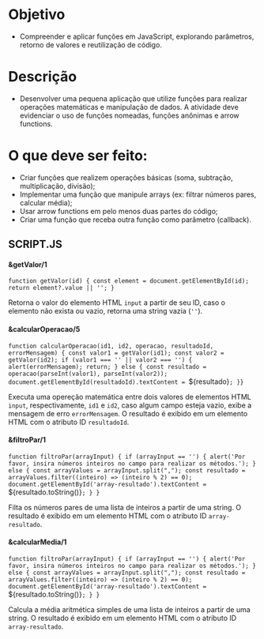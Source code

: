 # Objetivo
* Compreender e aplicar funções em JavaScript, explorando parâmetros, retorno de valores e reutilização de código.

# Descrição
* Desenvolver uma pequena aplicação que utilize funções para realizar operações matemáticas e manipulação de dados. A atividade deve evidenciar o uso de funções nomeadas, funções anônimas e arrow functions.

# O que deve ser feito:
* Criar funções que realizem operações básicas (soma, subtração, multiplicação, divisão);
* Implementar uma função que manipule arrays (ex: filtrar números pares, calcular média);
* Usar arrow functions em pelo menos duas partes do código;
* Criar uma função que receba outra função como parâmetro (callback).

## SCRIPT.JS
#### &getValor/1

`function getValor(id) {
  const element = document.getElementById(id);
  return element?.value || '';
}`

Retorna o valor do elemento HTML `input` a partir de seu ID, caso o elemento não exista ou vazio, retorna uma string vazia (`''`). 


#### &calcularOperacao/5

`function calcularOperacao(id1, id2, operacao, resultadoId, errorMensagem) {
    const valor1 = getValor(id1);
    const valor2 = getValor(id2);
    if (valor1 === '' || valor2 === '') {
      alert(errorMensagem);
      return;
    } else {
      const resultado = operacao(parseInt(valor1), parseInt(valor2));
      document.getElementById(resultadoId).textContent = `${resultado}`;
}}`
  
Executa uma opereção matemática entre dois valores de elementos HTML `input`, respectivamente, `id1` e `id2`, caso algum campo esteja vazio, exibe a mensagem de erro `errorMensagem`. O resultado é exibido em um elemento HTML com o atributo ID `resultadoId`. 


#### &filtroPar/1

`function filtroPar(arrayInput) {
  if (arrayInput == '') {
    alert('Por favor, insira números inteiros no campo para realizar os métodos.');
  } else {
    const arrayValues = arrayInput.split(",");
    const resultado = arrayValues.filter((inteiro) => (inteiro % 2) == 0);
    document.getElementById('array-resultado').textContent = `${resultado.toString()}`;
  }
}`

Filta os números pares de uma lista de inteiros a partir de uma string. O resultado é exibido em um elemento HTML com o atributo ID `array-resultado`.


#### &calcularMedia/1

`function filtroPar(arrayInput) {
  if (arrayInput == '') {
    alert('Por favor, insira números inteiros no campo para realizar os métodos.');
  } else {
    const arrayValues = arrayInput.split(",");
    const resultado = arrayValues.filter((inteiro) => (inteiro % 2) == 0);
    document.getElementById('array-resultado').textContent = `${resultado.toString()}`;
  }
}`

Calcula a média aritmética simples de uma lista de inteiros a partir de uma string. O resultado é exibido em um elemento HTML com o atributo ID `array-resultado`.
